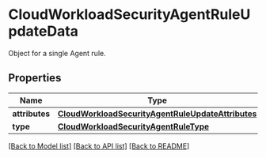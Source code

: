 # CloudWorkloadSecurityAgentRuleUpdateData

Object for a single Agent rule.

## Properties

| Name           | Type                                                                                                    | Description | Notes |
| -------------- | ------------------------------------------------------------------------------------------------------- | ----------- | ----- |
| **attributes** | [**CloudWorkloadSecurityAgentRuleUpdateAttributes**](CloudWorkloadSecurityAgentRuleUpdateAttributes.md) |             |
| **type**       | [**CloudWorkloadSecurityAgentRuleType**](CloudWorkloadSecurityAgentRuleType.md)                         |             |

[[Back to Model list]](README.md#documentation-for-models) [[Back to API list]](README.md#documentation-for-api-endpoints) [[Back to README]](README.md)
